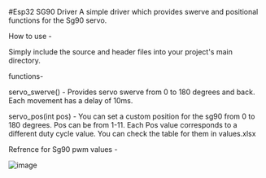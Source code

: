 #Esp32 SG90 Driver
A simple driver which provides swerve and positional functions for the Sg90 servo.

How to use -

Simply include the source and header files into your project's main directory.

functions- 

servo_swerve() - Provides servo swerve from 0 to 180 degrees and back. Each movement has a delay of 10ms.

servo_pos(int pos) - You can set a custom position for the sg90 from 0 to 180 degrees. 
                      Pos can be from 1-11.
                      Each Pos value corresponds to a different duty cycle value.
                      You can check the table for them in values.xlsx


Refrence for Sg90 pwm values - 


![image](https://github.com/user-attachments/assets/990adc11-f007-46b0-a9a2-4d2243caaaad)

